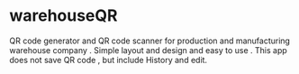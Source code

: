 # warehouseQR
QR code generator and QR code scanner for production and manufacturing warehouse company . Simple layout and design and easy to use . This app does not save QR code , but include History and edit.

